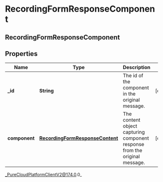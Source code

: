 # RecordingFormResponseComponent

## RecordingFormResponseComponent

## Properties

|Name | Type | Description | Notes|
|------------ | ------------- | ------------- | -------------|
| **_id** | **String** | The id of the component in the original message. | [optional] |
| **component** | [**RecordingFormResponseContent**](RecordingFormResponseContent) | The content object capturing component response from the original message. | [optional] |



_PureCloudPlatformClientV2@174.0.0_
